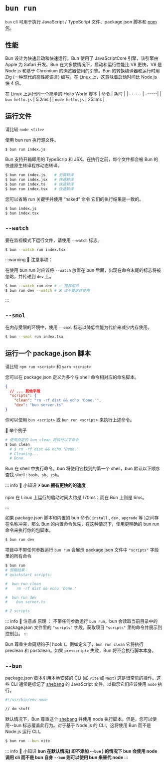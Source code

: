 # `bun run`

`bun` cli 可用于执行 JavaScript / TypeScript 文件、package.json 脚本和 [npm 包](https://docs.npmjs.com/cli/v9/configuring-npm/package-json/#bin)。

## 性能

Bun 设计为快速启动和快速运行。Bun 使用了 JavaScriptCore 引擎，该引擎由 Apple 为 Safari 开发。Bun 在大多数情况下，启动和运行性能比 V8 更快，V8 是 Node.js 和基于 Chromium 的浏览器使用的引擎。Bun 的转换编译器和运行时用 Zig (一种现代的高性能语言) 编写。在 Linux 上，这意味着启动时间比 Node.js 快 4 倍。

在 Linux 上运行同一个简单的 Hello World 脚本
| 命令 | 耗时 |
| ------ | ------|
| `bun hello.js` | 5.2ms |
| `node hello.js` | 25.1ms |

## 运行文件

请比较 `node <file>`

使用 bun run 执行源文件。

```sh
$ bun run index.js
```

Bun 支持开箱即用的 TypeScrip 和 JSX。在执行之前，每个文件都会被 Bun 的快速原生转译程序动态转译。

```sh
$ bun run index.js    # 无需转译
$ bun run index.jsx   # 快速转译
$ bun run index.ts    # 快速转译
$ bun run index.tsx   # 快速转译
```

您可以省略 run 关键字并使用 “naked” 命令 它们的执行结果是一致的。

```sh
$ bun index.js
$ bun index.tsx
```

## `--watch`

要在监视模式下运行文件，请使用 `--watch` 标志。

```sh
$ bun --watch run index.tsx
```

:::warning 🚨 注意事项：

在使用 bun run 时应该将 `--watch` 放置在 bun 后面，出现在命令末尾的标志将被忽略，并传递到 `dev` 上。

```sh
$ bun --watch run dev # ✅ 推荐用法
$ bun run dev --watch # ❌ 请不要这样使用
```

:::

## `--smol`

在内存受限的环境中，使用 `--smol` 标志以降低性能为代价来减少内存使用。

```sh
$ bun --smol run index.tsx
```

## 运行一个 package.json 脚本

请比较 `npm run <script>` 和 `yarn <script>`

您可以在 package.json 定义为多个与 shell 命令相对应的命名脚本。

```json
{
  // ... 其他字段
  "scripts": {
    "clean": "rm -rf dist && echo 'Done.'",
    "dev": "bun server.ts"
}
```

你可以使用 `bun <script>` 或 `bun run <script`> 来执行上述命令。

🌰 举个例子

```sh
# 使用自定的 bun clean 将执行以下命令
$ bun clean
  # $ rm -rf dist && echo 'Done.'
  # Cleaning...
  # Done.
```

Bun 在 shell 中执行命令。bun 将使用它找到的第一个 shell，bun 默认以下顺序查找 shell : `bash`、`sh`、`zsh`。

::: info 📌 小知识
<b>⚡️ bun 拥有更快的的速度</b>

npm 在 Linux 上运行的启动时间大约是 170ms；而在 Bun 上则是 6ms。

:::

如果 package.json 脚本和内置的 bun 命令( `install` , `dev` , `upgrade` 等 )之间存在名称冲突，那么 Bun 的内置命令优先，在这种情况下，使用更明确的 bun run 命令来执行你的包脚本。

```sh
$ bun run dev
```

项目中不带任何参数运行 `bun run` 会展示 package.json 文件中 `"scripts"` 字段里的所有命令

```sh
$ bun run
# 预期结果：
# quickstart scripts:

#  bun run clean
#    rm -rf dist && echo 'Done.'

#  bun run dev
#    bun server.ts

# 2 scripts
```

::: info 📌 注意点
原理 ： 不带任何参数运行 `bun run`，bun 会读取当前目录中的 package.json 文件里的 `"scripts"` 字段，获取项目 `"scripts"` 里的命令并展示到控制台。
:::

Bun 尊重生命周期钩子( hook )。例如定义了，`bun run clean` 它将执行 preclean 和 postclean。如果 `pre<script>` 失败，Bun 将不会执行脚本本身。

## `--bun`

package.json 脚本引用本地安装的 CLI (如 `vite` 或 `Next`) 这是很常见的操作。这些 CLI 通常是标记了 [shebang](<https://en.wikipedia.org/wiki/Shebang_(Unix)>) 的 JavaScript 文件，以指示它们应该使用 `node` 执行。

```sh
#!/usr/bin/env node

// do stuff
```

默认情况下，Bun 尊重这个 [shebang](<https://en.wikipedia.org/wiki/Shebang_(Unix)>) 并使用 node 执行脚本。但是，您可以使用--bun 标志覆盖此行为。对于基于 Node.js 的 CLI，这将使用 Bun 而不是 Node.js 运行 CLI。

```sh
$ bun run --bun vite
```

::: info 📌 小知识
<b> bun 在默认情况( 即不添加 `--bun` ) 的情况下 bun 会使用 node 调用 cli 而不是 bun 自身
`--bun` 则可以使用 bun 来替代 node </b>
:::
